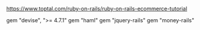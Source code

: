https://www.toptal.com/ruby-on-rails/ruby-on-rails-ecommerce-tutorial


gem "devise", ">= 4.7.1"
gem "haml"
gem "jquery-rails"
gem "money-rails"